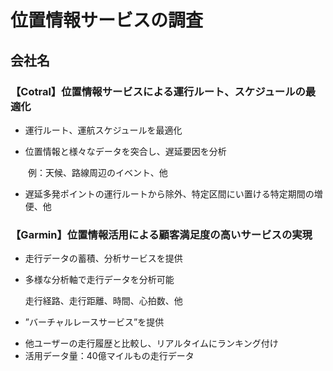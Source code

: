 # 位置情報サービスの調査
## 会社名
### 【Cotral】位置情報サービスによる運行ルート、スケジュールの最適化
* 運行ルート、運航スケジュールを最適化  
 - 位置情報と様々なデータを突合し、遅延要因を分析　　
 
 
 　　例：天候、路線周辺のイベント、他
 - 遅延多発ポイントの運行ルートから除外、特定区間にい置ける特定期間の増便、他
 
 
### 【Garmin】位置情報活用による顧客満足度の高いサービスの実現
* 走行データの蓄積、分析サービスを提供
 - 多様な分析軸で走行データを分析可能　　
 
   走行経路、走行距離、時間、心拍数、他　
* ”バーチャルレースサービス”を提供　
 - 他ユーザーの走行履歴と比較し、リアルタイムにランキング付け
 - 活用データ量：40億マイルもの走行データ
  
